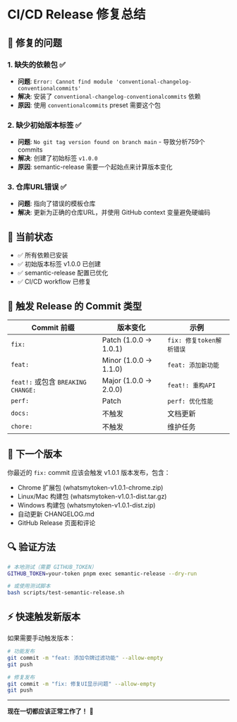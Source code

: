 # CI/CD Release 修复总结

## 🎯 修复的问题

### 1. **缺失的依赖包** ✅
- **问题**: `Error: Cannot find module 'conventional-changelog-conventionalcommits'`
- **解决**: 安装了 `conventional-changelog-conventionalcommits` 依赖
- **原因**: 使用 `conventionalcommits` preset 需要这个包

### 2. **缺少初始版本标签** ✅
- **问题**: `No git tag version found on branch main` - 导致分析759个commits
- **解决**: 创建了初始标签 `v1.0.0`
- **原因**: semantic-release 需要一个起始点来计算版本变化

### 3. **仓库URL错误** ✅
- **问题**: 指向了错误的模板仓库
- **解决**: 更新为正确的仓库URL，并使用 GitHub context 变量避免硬编码

## 🚀 当前状态

- ✅ 所有依赖已安装
- ✅ 初始版本标签 v1.0.0 已创建
- ✅ semantic-release 配置已优化
- ✅ CI/CD workflow 已修复

## 📝 触发 Release 的 Commit 类型

| Commit 前缀 | 版本变化 | 示例 |
|------------|---------|------|
| `fix:` | Patch (1.0.0 → 1.0.1) | `fix: 修复token解析错误` |
| `feat:` | Minor (1.0.0 → 1.1.0) | `feat: 添加新功能` |
| `feat!:` 或包含 `BREAKING CHANGE:` | Major (1.0.0 → 2.0.0) | `feat!: 重构API` |
| `perf:` | Patch | `perf: 优化性能` |
| `docs:` | 不触发 | 文档更新 |
| `chore:` | 不触发 | 维护任务 |

## 🎉 下一个版本

你最近的 `fix:` commit 应该会触发 v1.0.1 版本发布，包含：
- Chrome 扩展包 (whatsmytoken-v1.0.1-chrome.zip)
- Linux/Mac 构建包 (whatsmytoken-v1.0.1-dist.tar.gz)  
- Windows 构建包 (whatsmytoken-v1.0.1-dist.zip)
- 自动更新 CHANGELOG.md
- GitHub Release 页面和评论

## 🔍 验证方法

```bash
# 本地测试（需要 GITHUB_TOKEN）
GITHUB_TOKEN=your-token pnpm exec semantic-release --dry-run

# 或使用测试脚本
bash scripts/test-semantic-release.sh
```

## ⚡ 快速触发新版本

如果需要手动触发版本：
```bash
# 功能发布
git commit -m "feat: 添加令牌过滤功能" --allow-empty
git push

# 修复发布  
git commit -m "fix: 修复UI显示问题" --allow-empty
git push
```

---

**现在一切都应该正常工作了！** 🎊